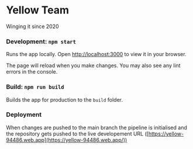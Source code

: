 # Yellow Team

Winging it since 2020

### Development: `npm start`

Runs the app locally. Open [http://localhost:3000](http://localhost:3000) to view it in your browser.

The page will reload when you make changes.
You may also see any lint errors in the console.

### Build: `npm run build`

Builds the app for production to the `build` folder.

### Deployment
When changes are pushed to the main branch the pipeline is initialised and the repository gets pushed to the live developement URL ([https://yellow-94486.web.app](https://yellow-94486.web.app/))
